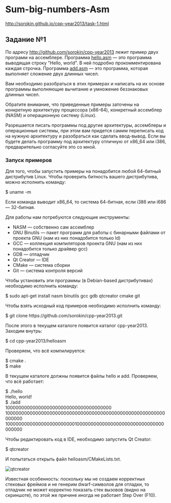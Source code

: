# Sum-big-numbers-Asm
http://sorokin.github.io/cpp-year2013/task-1.html
<html xmlns="http://www.w3.org/1999/xhtml">
  <head>
    <title>Задание №1</title>
    <meta http-equiv="Content-Type" content="text/html; charset=utf-8"/>
   
  </head>
  <body>
    <h2>Задание №1</h2>
    <p>По адресу <a href="http://github.com/sorokin/cpp-year2013">http://github.com/sorokin/cpp-year2013</a> лежит пример двух программ на
    ассемблере. Программа <span class="codein"><a href="https://github.com/sorokin/cpp-year2013/blob/master/helloasm/hello.asm">hello.asm</a></span> &mdash; это программа выводящая строку "Hello, world". В ней подробно прокомментирована каждая строчка. Программа <span class="codein"><a href="https://github.com/sorokin/cpp-year2013/blob/master/helloasm/add.asm">add.asm</a></span> &mdash; это программа, которая выполняет сложение двух длинных чисел.</p>
    <p>Вам необходимо разобраться в этих примерах и написать на их основе программы выполняющие вычитание и умножение
    беззнаковых длинных чисел.</p>
    <p>Обратите внимание, что приведенные примеры заточены на конкретную архитектуру процессора (x86-64), конкретный ассемблер (NASM)
    и операционную систему (Linux).</p>
    <p>Разрешается писать программы под другие архитектуры, ассемблеры и операционные системы,
    при этом вам придется самим переписать код на нужную архитектуру и разобраться как сделать ввод-вывод. Если вы будете делать программу
    под архитектуру отличную от x86_64 или i386, предварительно согласуйте это со мной.</p>
    <h3>Запуск примеров</h3>
    <p>Для того, чтобы запустить примеры на понадобится любой 64-битный дистрибутив Linux. Чтобы проверить битность вашего дистрибутива,
    можно исполнить команду:</p>
    <div class="codeblock">
    $ uname -m
    </div>
    <p>Если команда выводит <span class="codein">x86_64</span>, то система 64-битная, если <span class="codein">i386</span> или <span class="codein">i686</span> &mdash; 32-битная.</p>
    <p>Для работы нам потребуются следующие инструменты:</p>
    <ul>
      <li>NASM &mdash; собственно сам ассемблер</li>
      <li>GNU Binutils &mdash; пакет программ для работы с бинарными файлами от проекта GNU (нам из них понадобится только <span class="codein">ld</span>)</li>
      <li>GCC &mdash; коллекция компиляторов проекта GNU (нам из них понадобится только драйвер <span class="codein">gcc</span>)</li>
      <li>GDB &mdash; отладчик</li>
      <li>Qt Creator &mdash; IDE</li>
      <li>CMake &mdash; система сборки</li>
      <li>Git &mdash; система контроля версий</li>
    </ul>
    <p>Чтобы установить эти программы (в Debian-based дистрибутивах) необходимо исполнить команду:</p>
    <div class="codeblock">
    $ sudo apt-get install nasm binutils gcc gdb qtcreator cmake git
    </div>
    <p>Чтобы взять исходный код примеров необходимо исполнить команду:</p>
    <div class="codeblock">
    $ git clone https://github.com/sorokin/cpp-year2013.git
    </div>
    <p>После этого в текущем каталоге появится каталог <span class="codein">cpp-year2013</span>. Заходим внутрь:</p>
    <div class="codeblock">
    $ cd cpp-year2013/helloasm
    </div>
    <p>Проверяем, что всё компилируется:</p>
    <div class="codeblock">
    $ cmake .<br/>
    $ make
    </div>
    <p>В текущем каталоге должны появится файлы <span class="codein">hello</span> и <span class="codein">add</span>. Проверяем, что всё работает:</p>
    <div class="codeblock">
    $ ./hello<br/>
    Hello, world!<br/>
    $ ./add<br/>
    10000000000000000000000000000000000000<br/>
    100000000000000000000000000000000000000000000000000000000000000<br/>
    100000000000000000000000010000000000000000000000000000000000000
    </div>
    <p>Чтобы редактировать код в IDE, необходимо запустить Qt Creator:</p>
    <div class="codeblock">
    $ qtcreator
    </div>
    <p>И попытаться открыть файл <span class="codein">helloasm/CMakeLists.txt</span>.</p>
    <p><img class="centered" src="task-1-qtcreator.png" alt="qtcreator"/></p>
    <p>Известная особенность: поскольку мы не создаем корректных стековых фреймов и не генерим dwarf-символов для отладки, то отладчик не может
    корректно показать стек вызовов (видно на скриншоте), по этой же причине иногда не работает Step Over (F10).</p>

  </body>
</html>


